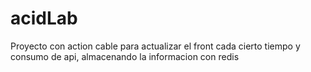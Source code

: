 # acidLab
Proyecto con action cable para actualizar el front cada cierto tiempo y consumo de api, almacenando la informacion con redis
